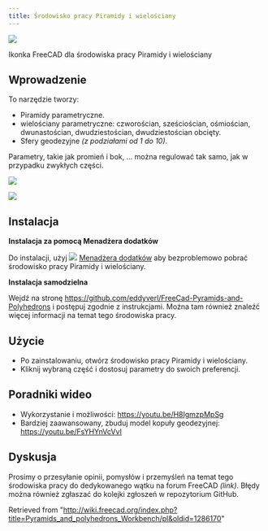 ```yaml
---
title: Środowisko pracy Piramidy i wielościany
---
```

![](/images/Pyramids-and-Polyhedrons_workbench_icon.svg)

Ikonka FreeCAD dla środowiska pracy Piramidy i wielościany

## Wprowadzenie

To narzędzie tworzy:

* Piramidy parametryczne.
* wielościany parametryczne: czworościan, sześciościan, ośmiościan, dwunastościan, dwudziestościan, dwudziestościan obcięty.
* Sfery geodezyjne *(z podziałami od 1 do 10)*.

Parametry, takie jak promień i bok, ... można regulować tak samo, jak w przypadku zwykłych części.

![](/images/Pyramids-and-Polyhedrons_workbench.png)

![](/images/Polyhedrons.png)

## Instalacja

**Instalacja za pomocą Menadżera dodatków**

Do instalacji, użyj ![](/images/Std_AddonMgr.svg) [Menadżera dodatków](/Std_AddonMgr/pl "Std AddonMgr/pl") aby bezproblemowo pobrać środowisko pracy Piramidy i wielościany.

**Instalacja samodzielna**

Wejdź na stronę <https://github.com/eddyverl/FreeCad-Pyramids-and-Polyhedrons> i postępuj zgodnie z instrukcjami. Można tam również znaleźć więcej informacji na temat tego środowiska pracy.

## Użycie

* Po zainstalowaniu, otwórz środowisko pracy Piramidy i wielościany.
* Kliknij wybraną część i dostosuj parametry do swoich preferencji.

## Poradniki wideo

* Wykorzystanie i możliwości: <https://youtu.be/H8IgmzpMpSg>
* Bardziej zaawansowany, zbuduj model kopuły geodezyjnej: <https://youtu.be/FsYHYnVcVvI>

## Dyskusja

Prosimy o przesyłanie opinii, pomysłów i przemyśleń na temat tego środowiska pracy do dedykowanego wątku na forum FreeCAD *(link)*. Błędy można również zgłaszać do kolejki zgłoszeń w repozytorium GitHub.

Retrieved from "<http://wiki.freecad.org/index.php?title=Pyramids_and_polyhedrons_Workbench/pl&oldid=1286170>"